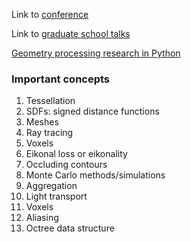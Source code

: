 Link to [conference](https://sgp2024.github.io/program/)

Link to [graduate school talks](https://school.geometryprocessing.org/)

[Geometry processing research in Python](https://github.com/odedstein/geometry-processing-research-in-python/tree/main)

### Important concepts
1. Tessellation
2. SDFs: signed distance functions
3. Meshes
4. Ray tracing
5. Voxels
6. Eikonal loss or eikonality
7. Occluding contours
8. Monte Carlo methods/simulations
9. Aggregation
10. Light transport
11. Voxels
12. Aliasing
13. Octree data structure

